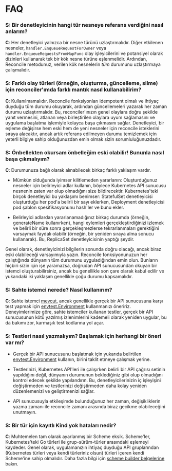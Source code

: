 # FAQ

### S: Bir denetleyicinin hangi tür nesneye referans verdiğini nasıl anlarım?

**C**: Her denetleyici yalnızca bir nesne türünü uzlaştırmalıdır. Diğer etkilenen nesneler, `handler.EnqueueRequestForOwner` veya `handler.EnqueueRequestsFromMapFunc` olay işleyicilerini ve potansiyel olarak dizinleri kullanarak tek bir kök nesne türüne eşlenmelidir. Ardından, Reconcile metodunuz, verilen kök nesnelerin *tüm* durumunu uzlaştırmaya çalışmalıdır.

### S: Farklı olay türleri (örneğin, oluşturma, güncelleme, silme) için reconciler'ımda farklı mantık nasıl kullanabilirim?

**C**: Kullanılmamalıdır. Reconcile fonksiyonları idempotent olmalı ve ihtiyaç duyduğu tüm durumu okuyarak, ardından güncellemeleri yazarak her zaman durumu uzlaştırmalıdır. Bu, reconciler'ınızın genel olaylara doğru şekilde yanıt vermesini, atlanan veya birleştirilen olaylara uyum sağlamasını ve uygulama başlatma işlemiyle kolayca başa çıkmasını sağlar. Denetleyici, bir eşleme değişirse hem eski hem de yeni nesneler için reconcile isteklerini sıraya alacaktır, ancak artık referans edilmeyen durumu temizlemek için yeterli bilgiye sahip olduğunuzdan emin olmak sizin sorumluluğunuzdadır.

### S: Önbellekten okursam önbelleğim eski olabilir! Bununla nasıl başa çıkmalıyım?

**C**: Durumunuza bağlı olarak alınabilecek birkaç farklı yaklaşım vardır.

- Mümkün olduğunda iyimser kilitlemeden yararlanın: Oluşturduğunuz nesneler için belirleyici adlar kullanın, böylece Kubernetes API sunucusu nesnenin zaten var olup olmadığını size bildirecektir. Kubernetes'teki birçok denetleyici bu yaklaşımı benimser: StatefulSet denetleyicisi oluşturduğu her pod'a belirli bir sayı eklerken, Deployment denetleyicisi pod şablon spesifikasyonunu hash'ler ve bunu ekler.

- Belirleyici adlardan yararlanamadığınız birkaç durumda (örneğin, generateName kullanırken), hangi eylemleri gerçekleştirdiğinizi izlemek ve belirli bir süre sonra gerçekleşmezlerse tekrarlanmaları gerektiğini varsaymak faydalı olabilir (örneğin, bir yeniden sıraya alma sonucu kullanarak). Bu, ReplicaSet denetleyicisinin yaptığı şeydir.

Genel olarak, denetleyicinizi bilgilerin sonunda doğru olacağı, ancak biraz eski olabileceği varsayımıyla yazın. Reconcile fonksiyonunuzun her çalıştığında dünyanın tüm durumunu uyguladığından emin olun. Bunların hiçbiri sizin için işe yaramazsa, doğrudan API sunucusundan okuyan bir istemci oluşturabilirsiniz, ancak bu genellikle son çare olarak kabul edilir ve yukarıdaki iki yaklaşım genellikle çoğu durumu kapsamalıdır.

### S: Sahte istemci nerede? Nasıl kullanırım?

**C**: Sahte istemci [mevcut](https://pkg.go.dev/sigs.k8s.io/controller-runtime/pkg/client/fake), ancak genellikle gerçek bir API sunucusuna karşı test yapmak için [envtest.Environment](https://pkg.go.dev/sigs.k8s.io/controller-runtime/pkg/envtest#Environment) kullanmanızı öneririz. Deneyimlerimize göre, sahte istemciler kullanan testler, gerçek bir API sunucusunun kötü yazılmış izlenimlerini kademeli olarak yeniden uygular, bu da bakımı zor, karmaşık test kodlarına yol açar.

### S: Testleri nasıl yazmalıyım? Başlamak için herhangi bir öneri var mı?

- Gerçek bir API sunucusunu başlatmak için yukarıda belirtilen [envtest.Environment](https://pkg.go.dev/sigs.k8s.io/controller-runtime/pkg/envtest#Environment) kullanın, birini taklit etmeye çalışmak yerine.

- Testlerinizi, Kubernetes API'leri ile çalışırken belirli bir API çağrısı setinin yapıldığını değil, dünyanın durumunun beklediğiniz gibi olup olmadığını kontrol edecek şekilde yapılandırın. Bu, denetleyicilerinizin iç işleyişini değiştirmeden ve testlerinizi değiştirmeden daha kolay yeniden düzenlemenizi ve geliştirmenizi sağlar.

- API sunucusuyla etkileşimde bulunduğunuz her zaman, değişikliklerin yazma zamanı ile reconcile zamanı arasında biraz gecikme olabileceğini unutmayın.

### S: Bir tür için kayıtlı Kind yok hataları nedir?

**C**: Muhtemelen tam olarak ayarlanmış bir Scheme eksik. Scheme'ler, Kubernetes'teki Go türleri ile grup-sürüm-türler arasındaki eşlemeyi kaydeder. Genel olarak, uygulamanızın ihtiyaç duyduğu API gruplarından (Kubernetes türleri veya kendi türleriniz olsun) türleri içeren kendi Scheme'ine sahip olmalıdır. Daha fazla bilgi için [scheme builder belgelerine](https://pkg.go.dev/sigs.k8s.io/controller-runtime/pkg/scheme) bakın.


